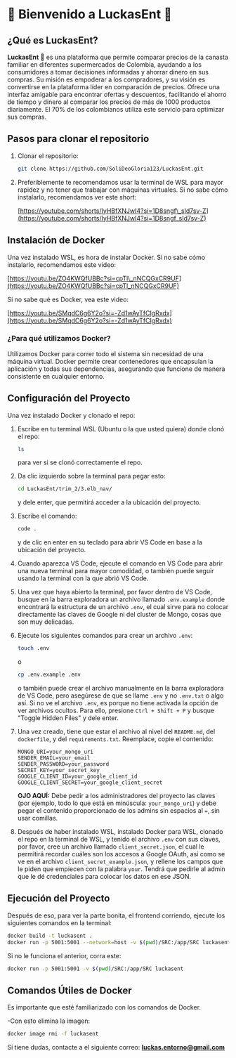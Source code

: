 # 🎉 Bienvenido a LuckasEnt 🎉

## ¿Qué es LuckasEnt?

**LuckasEnt** 🚀 es una plataforma que permite comparar precios de la canasta familiar en diferentes supermercados de Colombia, ayudando a los consumidores a tomar decisiones informadas y ahorrar dinero en sus compras. Su misión es empoderar a los compradores, y su visión es convertirse en la plataforma líder en comparación de precios. Ofrece una interfaz amigable para encontrar ofertas y descuentos, facilitando el ahorro de tiempo y dinero al comparar los precios de más de 1000 productos diariamente. El 70% de los colombianos utiliza este servicio para optimizar sus compras.

## Pasos para clonar el repositorio

1.  Clonar el repositorio:

    ```bash
    git clone https://github.com/SoliDeoGloria123/LuckasEnt.git
    ```
2.  Preferiblemente te recomendamos usar la terminal de WSL para mayor rapidez y no tener que trabajar con máquinas virtuales. Si no sabe cómo instalarlo, recomendamos ver este short:

    [https://youtube.com/shorts/IyHBfXNJwI4?si=1D8sngf\_sId7sv-Z](https://youtube.com/shorts/IyHBfXNJwI4?si=1D8sngf_sId7sv-Z)

## Instalación de Docker

Una vez instalado WSL, es hora de instalar Docker. Si no sabe cómo instalarlo, recomendamos este video:

[https://youtu.be/ZO4KWQfUBBc?si=cpTl\_nNCQGxCR9UF](https://youtu.be/ZO4KWQfUBBc?si=cpTl_nNCQGxCR9UF)

Si no sabe qué es Docker, vea este video:

[https://youtu.be/SMqdC6g6Y2o?si=-Zd1wAyTfCIgRxdx](https://youtu.be/SMqdC6g6Y2o?si=-Zd1wAyTfCIgRxdx)

### ¿Para qué utilizamos Docker?

Utilizamos Docker para correr todo el sistema sin necesidad de una máquina virtual. Docker permite crear contenedores que encapsulan la aplicación y todas sus dependencias, asegurando que funcione de manera consistente en cualquier entorno.

## Configuración del Proyecto

Una vez instalado Docker y clonado el repo:

1.  Escribe en tu terminal WSL (Ubuntu o la que usted quiera) donde clonó el repo:
    ```bash
    ls
    ```
    para ver si se clonó correctamente el repo.
2.  Da clic izquierdo sobre la terminal para pegar esto:
    ```bash
    cd LuckasEnt/trim_2/3.elb_nav/
    ```
    y dele enter, que permitirá acceder a la ubicación del proyecto.
3.  Escribe el comando:
    ```bash
    code .
    ```
    y de clic en enter en su teclado para abrir VS Code en base a la ubicación del proyecto.
4.  Cuando aparezca VS Code, ejecute el comando en VS Code para abrir una nueva terminal para mayor comodidad, o también puede seguir usando la terminal con la que abrió VS Code.
5.  Una vez que haya abierto la terminal, por favor dentro de VS Code, busque en la barra exploradora un archivo llamado `.env.example` donde encontrará la estructura de un archivo `.env`, el cual sirve para no colocar directamente las claves de Google ni del cluster de Mongo, cosas que son muy delicadas.
6.  Ejecute los siguientes comandos para crear un archivo `.env`:
    ```bash
    touch .env
    ```

    o

    ```bash
    cp .env.example .env
    ```

    o también puede crear el archivo manualmente en la barra exploradora de VS Code, pero asegúrese de que se llame `.env` y no `.env.txt` o algo así. Si no ve el archivo `.env`, es porque no tiene activada la opción de ver archivos ocultos. Para ello, presione `Ctrl + Shift + P` y busque "Toggle Hidden Files" y dele enter.


7. Una vez creado, tiene que estar el archivo al nivel del `README.md`, del `dockerfile`, y del `requirements.txt`. Reemplace, copie el contenido:

    ```properties
    MONGO_URI=your_mongo_uri
    SENDER_EMAIL=your_email
    SENDER_PASSWORD=your_password
    SECRET_KEY=your_secret_key
    GOOGLE_CLIENT_ID=your_google_client_id
    GOOGLE_CLIENT_SECRET=your_google_client_secret
    ```

    **OJO AQUÍ:** Debe pedir a los administradores del proyecto las claves (por ejemplo, todo lo que está en minúscula: `your_mongo_uri`) y debe pegar el contenido proporcionado de los admins sin espacios al `=`, sin usar comillas.
9.  Después de haber instalado WSL, instalado Docker para WSL, clonado el repo en la terminal de WSL, y tenido el archivo `.env` con sus claves, por favor, cree un archivo llamado `client_secret.json`, el cual le permitirá recordar cuáles son los accesos a Google OAuth, así como se ve en el archivo `client_secret_example.json`, y rellene los campos que le piden que empiecen con la palabra `your`. Tendrá que pedirle al admin que le dé credenciales para colocar los datos en ese JSON.

## Ejecución del Proyecto

Después de eso, para ver la parte bonita, el frontend corriendo, ejecute los siguientes comandos en la terminal:

```bash
docker build -t luckasent .
docker run -p 5001:5001 --network=host -v $(pwd)/SRC:/app/SRC luckasent
```

Si no le funciona el anterior, corra este:
```bash
docker run -p 5001:5001 -v $(pwd)/SRC:/app/SRC luckasent
```

## Comandos Útiles de Docker
Es importante que esté familiarizado con los comandos de Docker.

-Con esto elimina la imagen:
```bash
docker image rmi -f luckasent
```


Si tiene dudas, contacte a el siguiente correo: **luckas.entorno@gmail.com**